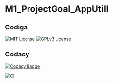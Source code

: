 # M1_ProjectGoal_AppUtill

## Codiga

[![MIT License](https://api.codiga.io/project/31027/score/svg)]()
[![GPLv3 License](https://api.codiga.io/project/31027/status/svg)]()

## Codacy

[![Codacy Badge](https://app.codacy.com/project/badge/Grade/5cda890f389d4f18a7a962cb02e85312)]()


[![CI](https://github.com/manu9458/M1_ProjectGoal_AppUtill/actions/workflows/label.yml/badge.svg?event=workflow_run)](https://github.com/manu9458/M1_ProjectGoal_AppUtill/actions/workflows/label.yml)
